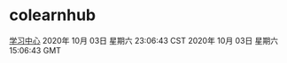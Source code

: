 # colearnhub
[学习中心](http://:56308/colearnhub/)
2020年 10月 03日 星期六 23:06:43 CST
2020年 10月 03日 星期六 15:06:43 GMT
